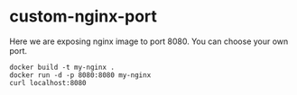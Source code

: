 # custom-nginx-port

Here we are exposing nginx image to port 8080. You can choose your own port.

```
docker build -t my-nginx . 
docker run -d -p 8080:8080 my-nginx
curl localhost:8080
```
